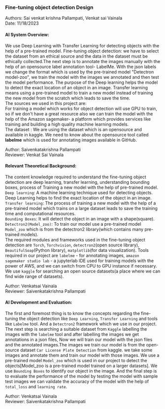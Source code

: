 ### Fine-tuning object detection Design
Authors: Sai venkat krishna Pallampati, Venkat sai Vainala<br>
Date: 11/18/2023

#### AI System Overview:
We use Deep Learning with Transfer Learning for detecting objects with the help of a pre-trained model. 
Fine-tuning object detection: we have to select the dataset from an ethical source and the data in the dataset must be ethically collected.The next step is to annotate the images manually with the help of an opensource  label annotation tool- LabelMe. With the json labels we change the format which is used by the pre-trained model "Detectron model-zoo", we train the model with the images we annotated and then test the model performance.
The purpose of the Deep learning helps the model to detect the exact location of an object in an image.  Transfer learning means using a pre-trained model to train a new model instead of training the new model from the scratch which leads to save the time.<br>
The sources we used in this project are:<br>
For training a model which works for object detection will use GPU to train, so if we don't have a great resource also we can train the model with the help of the Amazon sagemaker- a platform which provides services like training and building a high quality machine learning models.<br>
The dataset : We are using the dataset which is an opensource and available in kaggle. We need to know about the opensource tool called **labelme** which is used for annotating images available in GitHub.<br>

Author: Saivenkatakrishna Pallampati<br>
Reviewer: Venkat Sai Vainala

#### Relevant Theoretical Background:
The content knowledge required to understand the fine-tuning object detection are deep learning, transfer learning, understanding bounding boxes, process of Training a new model with the help of pre-trained model. <br>
`Deep learning`: A machine learning technique used for detecting objects. Deep Learning helps to find the exact location of the object in an image. <br>
`Transfer learning`: The process of training a new model with the help of a pre-trained model which trains on a large dataset leads to save the training time and computational resources. <br>
`Bounding Boxes`: It will detect the object in an image with a shape(square). <br>
`Detectron2(Model_zoo)`: To train our model use a pre-trained model `Model_zoo` which is from the detectron2 library(which contains many pre-trained models). <br>
The required modules and frameworks used in the fine-tuning object detection are `Torch`, `Torchvision`, `detectron2`(open source library), `BeautifulSoap`(Python library),
`matplotlib`(for data visualization). Tools required in our project are `labelme` - for annotating images, `amazon sagemaker studio lab` - a jupyterlab IDE used for training
models with the power of AWS, and we can switch from CPU to GPU instance if necessary. We use `kaggle` for searching an open source datasets(a place where we can find
wide range of datasets). <br>

Author: Venkatsai Vainala <br>
Reviewer: Saivenkatakrishna Pallampati

#### AI Development and Evaluation:
The first and foremost thing is to know the concepts regarding the fine-tuning the object detection like `Deep Learning`, `Transfer Learning` and tools like `Labelme` tool. 
And a `Detectron2` framework which we use in our project. The next step is searching a suitable dataset from `Kaggle` labelling the images with the `labelme` tool and after 
labelling the images we get annotations in a json files, Now we will train our model with the json files and the annotated images.The images we train our model is from the open-source dataset `Car License Plate Detection` from kaggle. 
we take some images and annotate them and train our model with those images. We use a pre-trained model `Model_zoo` which is used in our project to detect the objects[Model_zoo is a pre-trained model trained on a larger datasets]. 
We use `Bounding Boxes` to identify our object in the image. And the final step is to evaluate the performance of the model by testing the model with sample test images we can validate the accuracy of the model with the help of `total_loss` and `learning rate`.

Author: Venkatsai Vainala <br>
Reviewer: Saivenkatakrishna Pallampati
